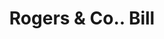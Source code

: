 ---
doi: 10.7916/D8PP0HW0
date_other: '1880'
date_other_textual: 1880-1889
form: printed ephemera
genre:
- Invoices
name:
- Rogers & Co.
object_in_context_url: https://biggert.cul.columbia.edu/items/view/ave_biggert_01796
subject_hierarchical_geographic:
- Boston, Massachusetts, United States
subject_name:
- Rogers & Co.
title: Rogers & Co.. Bill
sort_title: Rogers & Co.. Bill
call_number: ave_biggert_01796
coordinates:
- 42.35805555555556,-71.06361111111111
pid: ave_biggert_01796
identifiers: ave_biggert_01796
thumbnail: https://derivativo-3.library.columbia.edu/iiif/2/ldpd:490866/full/!256,256/0/native.jpg
permalink: "/biggert/ave_biggert_01796/"
layout: iiif-image-page
---